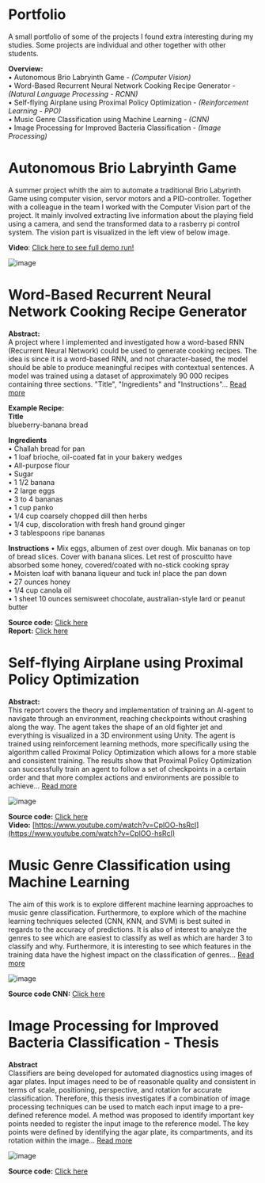 # Portfolio
A small portfolio of some of the projects I found extra interesting during my studies. Some projects are individual and other together with other students.  

**Overview:**  
• Autonomous Brio Labryinth Game - *(Computer Vision)*     
• Word-Based Recurrent Neural Network Cooking Recipe Generator - *(Natural Language Processing - RCNN)*  
• Self-flying Airplane using Proximal Policy Optimization - *(Reinforcement Learning - PPO)*    
• Music Genre Classification using Machine Learning - *(CNN)*  
• Image Processing for Improved Bacteria Classification - *(Image Processing)*  

# Autonomous Brio Labryinth Game 
A summer project whith the aim to automate a traditional Brio Labyrinth Game using computer vision, servor motors and a PID-controller. Together with a colleague in the team I worked with the Computer Vision part of the project. It mainly involved extracting live information about the playing field using a camera, and send the transformed data to a rasberry pi control system. The vision part is visualized in the left view of below image.  

**Video**: [Click here to see full demo run!](https://www.youtube.com/watch?v=qAQdGPwQSzg)  

![image](https://user-images.githubusercontent.com/55993222/161958103-f50a1e7e-85f4-46be-9125-0538b53a8a43.png)    



# Word-Based Recurrent Neural Network Cooking Recipe Generator
**Abstract:**  
A project where I implemented and investigated how a word-based RNN (Recurrent
Neural Network) could be used to generate cooking recipes. The idea is since
it is a word-based RNN, and not character-based, the model should be able to
produce meaningful recipes with contextual sentences. A model was trained
using a dataset of approximately 90 000 recipes containing three sections.
"Title", "Ingredients" and "Instructions"… [Read more](https://github.com/emibr678/Portfolio/blob/main/recipe-generator/tdde16-project-recipe-generator-main/TDDE16_project_report_emibr678.pdf)

**Example Recipe:**  
**Title**  
blueberry-banana bread  

**Ingredients**  
• Challah bread for pan  
• 1 loaf brioche, oil-coated fat in your bakery wedges  
• All-purpose flour  
• Sugar  
• 1 1/2 banana  
• 2 large eggs  
• 3 to 4 bananas  
• 1 cup panko  
• 1/4 cup coarsely chopped dill then herbs  
• 1/4 cup, discoloration with fresh hand ground ginger  
• 3 tablespoons ripe bananas  

**Instructions**
• Mix eggs, albumen of zest over dough. Mix bananas on top of bread slices. Cover with banana slices. Let rest of proscuitto have absorbed some honey, covered/coated with no-stick cooking spray  
• Moisten loaf with banana liqueur and tuck in! place the pan down  
• 27 ounces honey  
• 1/4 cup canola oil  
• 1 sheet 10 ounces semisweet chocolate, australian-style lard or peanut butter  

**Source code:** [Click here](https://github.com/emibr678/Portfolio/tree/main/recipe-generator/tdde16-project-recipe-generator-main)  
**Report:** [Click here](https://github.com/emibr678/Portfolio/blob/main/recipe-generator/tdde16-project-recipe-generator-main/TDDE16_project_report_emibr678.pdf)  

# Self-flying Airplane using Proximal Policy Optimization
**Abstract:**  
This report covers the theory and implementation of training an AI-agent to navigate through an environment, reaching checkpoints without crashing along the way. The agent takes the shape of an old fighter jet and everything is visualized in a 3D environment using Unity. The agent is trained using reinforcement learning methods, more specifically using the algorithm called Proximal Policy Optimization which allows for a more stable and consistent training. The results show that Proximal Policy Optimization can successfully train an agent to follow a set of checkpoints in a certain order and that more complex actions and environments are possible to achieve... [Read more](https://github.com/emibr678/Portfolio/blob/main/self-flying-airplane-ppo/TNM095___Project__danhu028__drika827__emibr678_%20(2).pdf)  
  
![image](https://user-images.githubusercontent.com/55993222/161951366-7fd4e2fc-ba29-4e5a-aa2e-57bbd483405a.png)

**Source code:** [Click here](https://gitlab.liu.se/emibr678/tnm095-ai-plane.git)  
**Video:** [https://www.youtube.com/watch?v=CplOO-hsRcI](https://www.youtube.com/watch?v=CplOO-hsRcI)  

# Music Genre Classification using Machine Learning
The aim of this work is to explore different machine learning approaches to music genre
classification. Furthermore, to explore which of the machine learning techniques selected
(CNN, KNN, and SVM) is best suited in regards to the accuracy of predictions. It is also of
interest to analyze the genres to see which are easiest to classify as well as which are harder
3 to classify and why. Furthermore, it is interesting to see which features in the training data
have the highest impact on the classification of genres... [Read more](https://github.com/emibr678/Portfolio/blob/main/music-genre-classification/report_music_genre_classification.pdf)  

![image](https://user-images.githubusercontent.com/55993222/161953636-100d2600-a5e9-4d8f-b22b-38f77a4ffa7a.png)

**Source code CNN:** [Click here](https://github.com/emibr678/Portfolio/blob/main/music-genre-classification/Training_CNNGenreClassifier.ipynb)

# Image Processing for Improved Bacteria Classification - Thesis
**Abstract**  
Classifiers are being developed for automated diagnostics using images of agar plates. Input images need to be of reasonable quality and consistent in terms of scale, positioning, perspective, and rotation for accurate classification. Therefore, this thesis investigates if a combination of image processing techniques can be used to match each input image to a pre-defined reference model. A method was proposed to identify important key points needed to register the input image to the reference model. The key points were defined by identifying the agar plate, its compartments, and its rotation within the image... [Read more](http://www.diva-portal.org/smash/get/diva2:1452060/FULLTEXT01.pdf)  

![image](https://user-images.githubusercontent.com/55993222/161956647-d3ead3e5-b436-4196-b1f9-1ebd6c847d4d.png)  

**Source code:** [Click here](https://github.com/emibr678/Portfolio/tree/main/Image-Processing-Bacteria)
